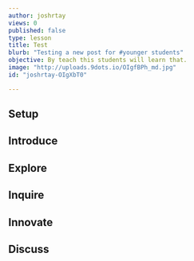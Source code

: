 ```yaml
---
author: joshrtay
views: 0
published: false
type: lesson
title: Test
blurb: "Testing a new post for #younger students"
objective: By teach this students will learn that.
image: "http://uploads.9dots.io/OIgfBPh_md.jpg"
id: "joshrtay-OIgXbT0"

---
```


## Setup
<!-- -->
## Introduce
<!-- -->
## Explore
<!-- -->
## Inquire
<!-- -->
## Innovate
<!-- -->
## Discuss
